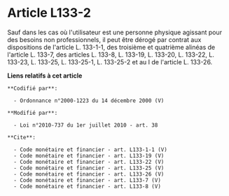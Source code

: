# Article L133-2

Sauf dans les cas où l'utilisateur est une personne physique agissant pour des besoins non professionnels, il peut être
dérogé par contrat aux dispositions de l'article L. 133-1-1, des troisième et quatrième alinéas de l'article L. 133-7, des
articles L. 133-8, L. 133-19, L. 133-20, L. 133-22, L. 133-23, L. 133-25, L. 133-25-1, L. 133-25-2 et au I de l'article L.
133-26.

**Liens relatifs à cet article**

	**Codifié par**:

	  - Ordonnance n°2000-1223 du 14 décembre 2000 (V)

	**Modifié par**:

	  - Loi n°2010-737 du 1er juillet 2010 - art. 38

	**Cite**:

	  - Code monétaire et financier - art. L133-1-1 (V)
	  - Code monétaire et financier - art. L133-19 (V)
	  - Code monétaire et financier - art. L133-22 (V)
	  - Code monétaire et financier - art. L133-25 (V)
	  - Code monétaire et financier - art. L133-26 (V)
	  - Code monétaire et financier - art. L133-7 (V)
	  - Code monétaire et financier - art. L133-8 (V)
